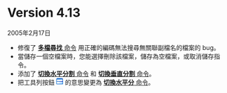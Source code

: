 # Version 4.13

2005年2月17日

- 修復了 [**多檔尋找** 命令](../cmd/search/grep) 用正確的編碼無法搜尋無關聯副檔名的檔案的 bug。
- 當儲存一個空檔案時，您能選擇刪除該檔案，儲存為空檔案，或取消儲存指令。
- 添加了 [**切換水平分割** 命令](../cmd/window/window_split_horz_toggle) 和 [**切換垂直分割** 命令](../cmd/window/window_split_vert_toggle)。
- 把工具列按鈕 ![](../images/windowsplithorzfix.png) 的意思變更為 [**切換水平分** 命令](../cmd/window/window_split_horz_toggle)。
